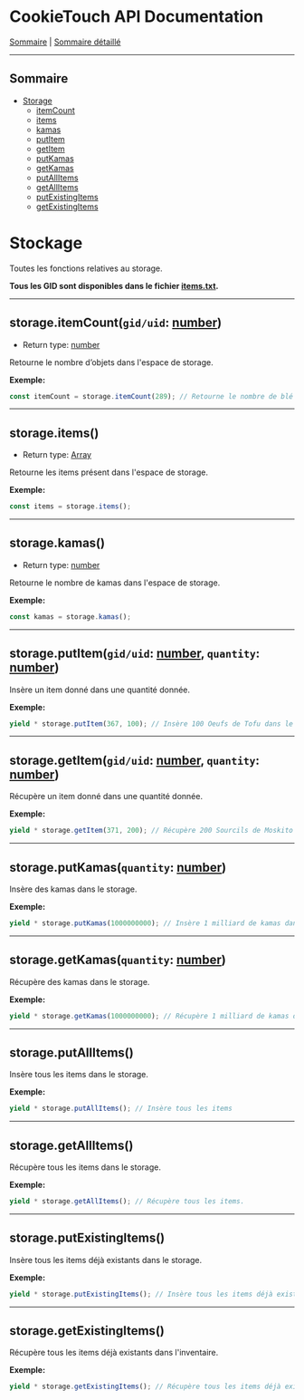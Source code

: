 # CookieTouch API Documentation

[Sommaire](README.md) | [Sommaire détaillé](singlepage.md)

<hr>

## Sommaire

- [Storage](#storage)
  - [itemCount](#storage-item-count)
  - [items](#storageitems)
  - [kamas](#storagekamas)
  - [putItem](#storage-item-put)
  - [getItem](#storage-item-get)
  - [putKamas](#storage-put-kamas)
  - [getKamas](#storage-get-kamas)
  - [putAllItems](#storageputallitems)
  - [getAllItems](#storagegetallItems)
  - [putExistingItems](#storageputexistingitems)
  - [getExistingItems](#storagegetexistingitems)

# Stockage

Toutes les fonctions relatives au storage.

**Tous les GID sont disponibles dans le fichier [items.txt](https://docs.cookietouch.com/ids/items.txt).**

<hr>

<h2 id="storage-item-count">
  storage.itemCount(<code>gid/uid</code>: <a href="https://developer.mozilla.org/fr-Fr/docs/Web/JavaScript/Data_structures#Number_type">number</a>)
</h2>

- Return type: <a href="https://developer.mozilla.org/fr-Fr/docs/Web/JavaScript/Data_structures#Number_type">number</a>

Retourne le nombre d’objets dans l'espace de storage.

**Exemple:**

```js
const itemCount = storage.itemCount(289); // Retourne le nombre de blé présents dans l'inventaire.
```

<hr>

## storage.items()

- Return type: <a href="https://developer.mozilla.org/fr-Fr/docs/Web/JavaScript/Data_structures#Array_type">Array</a>

Retourne les items présent dans l'espace de storage.

**Exemple:**

```js
const items = storage.items();
```

<hr>

## storage.kamas()

- Return type: <a href="https://developer.mozilla.org/fr-Fr/docs/Web/JavaScript/Data_structures#Number_type">number</a>

Retourne le nombre de kamas dans l'espace de storage.

**Exemple:**

```js
const kamas = storage.kamas();
```

<hr>

<h2 id="storage-item-put">
  storage.putItem(<code>gid/uid</code>: <a href="https://developer.mozilla.org/fr-Fr/docs/Web/JavaScript/Data_structures#Number_type">number</a>, <code>quantity</code>: <a href="https://developer.mozilla.org/fr-Fr/docs/Web/JavaScript/Data_structures#Number_type">number</a>)
</h2>

Insère un item donné dans une quantité donnée.

**Exemple:**

```js
yield * storage.putItem(367, 100); // Insère 100 Oeufs de Tofu dans le coffre.
```

<hr>

<h2 id="storage-item-get">
  storage.getItem(<code>gid/uid</code>: <a href="https://developer.mozilla.org/fr-Fr/docs/Web/JavaScript/Data_structures#Number_type">number</a>, <code>quantity</code>: <a href="https://developer.mozilla.org/fr-Fr/docs/Web/JavaScript/Data_structures#Number_type">number</a>)
</h2>

Récupère un item donné dans une quantité donnée.

**Exemple:**

```js
yield * storage.getItem(371, 200); // Récupère 200 Sourcils de Moskito du coffre.
```

<hr>

<h2 id="storage-put-kamas">
  storage.putKamas(<code>quantity</code>: <a href="https://developer.mozilla.org/fr-Fr/docs/Web/JavaScript/Data_structures#Number_type">number</a>)
</h2>

Insère des kamas dans le storage.

**Exemple:**

```js
yield * storage.putKamas(1000000000); // Insère 1 milliard de kamas dans le coffre. (Oui, j'suis riche :))
```

<hr>

<h2 id="storage-get-kamas">
  storage.getKamas(<code>quantity</code>: <a href="https://developer.mozilla.org/fr-Fr/docs/Web/JavaScript/Data_structures#Number_type">number</a>)
</h2>

Récupère des kamas dans le storage.

**Exemple:**

```js
yield * storage.getKamas(1000000000); // Récupère 1 milliard de kamas du coffre. (Toujours aussi riche :o)
```

<hr>

## storage.putAllItems()

Insère tous les items dans le storage.

**Exemple:**

```js
yield * storage.putAllItems(); // Insère tous les items
```

<hr>

## storage.getAllItems()

Récupère tous les items dans le storage.

**Exemple:**

```js
yield * storage.getAllItems(); // Récupère tous les items.
```

<hr>

## storage.putExistingItems()

Insère tous les items déjà existants dans le storage.

**Exemple:**

```js
yield * storage.putExistingItems(); // Insère tous les items déjà existants dans le storage.
```

<hr>

## storage.getExistingItems()

Récupère tous les items déjà existants dans l'inventaire.

**Exemple:**

```js
yield * storage.getExistingItems(); // Récupère tous les items déjà existants dans l'inventaire.
```
